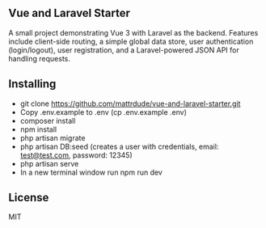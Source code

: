 
## Vue and Laravel Starter

A small project demonstrating Vue 3 with Laravel as the backend. Features include client-side routing, a simple global data store, user authentication (login/logout), user registration, and a Laravel-powered JSON API for handling requests.

## Installing

- git clone https://github.com/mattrdude/vue-and-laravel-starter.git
- Copy .env.example to .env (cp .env.example .env)
- composer install
- npm install
- php artisan migrate
- php artisan DB:seed (creates a user with credentials, email: test@test.com, password: 12345)
- php artisan serve
- In a new terminal window run npm run dev 

## License

MIT
